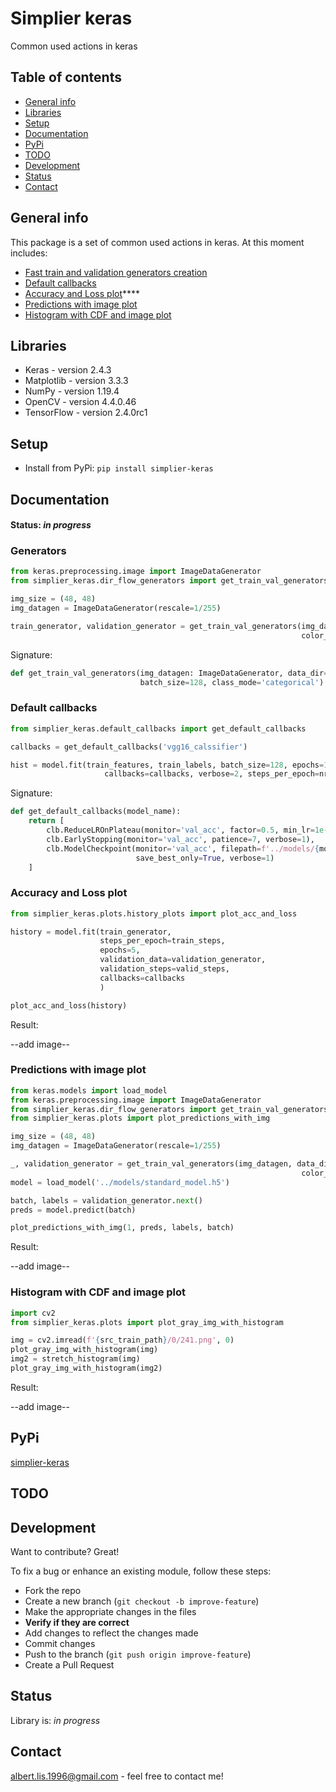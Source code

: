# Simplier keras
Common used actions in keras

## Table of contents
* [General info](#general-info)
* [Libraries](#libraries)
* [Setup](#setup)
* [Documentation](#documentation)
* [PyPi](#pypi)
* [TODO](#todo)
* [Development](#development)
* [Status](#status)
* [Contact](#contact)

## General info
This package is a set of common used actions in keras. At this moment includes:
* [Fast train and validation generators creation](#generators)
* [Default callbacks](#default-callbacks)
* [Accuracy and Loss plot](#accuracy-and-loss-plot)****
* [Predictions with image plot](#predictions-with-image-plot)
* [Histogram with CDF and image plot](#histogram-with-cdf-and-image-plot)

## Libraries
- Keras - version 2.4.3
- Matplotlib - version 3.3.3
- NumPy - version 1.19.4
- OpenCV - version 4.4.0.46
- TensorFlow - version 2.4.0rc1

## Setup
* Install from PyPi: `pip install simplier-keras`

## Documentation
#### Status: _in progress_
### Generators
```python
from keras.preprocessing.image import ImageDataGenerator
from simplier_keras.dir_flow_generators import get_train_val_generators

img_size = (48, 48)
img_datagen = ImageDataGenerator(rescale=1/255)

train_generator, validation_generator = get_train_val_generators(img_datagen, data_dir='../data/normal/',
                                                                 color_mode='grayscale', target_size=img_size)
```
Signature:

```python
def get_train_val_generators(img_datagen: ImageDataGenerator, data_dir='../data/', target_size=None, color_mode='rgb',
                             batch_size=128, class_mode='categorical')
```

### Default callbacks

```python
from simplier_keras.default_callbacks import get_default_callbacks

callbacks = get_default_callbacks('vgg16_calssifier')

hist = model.fit(train_features, train_labels, batch_size=128, epochs=100, validation_data=(val_features, val_labels),
                     callbacks=callbacks, verbose=2, steps_per_epoch=nr_of_train_imgs/train_batch_size)
```
Signature:

```python
def get_default_callbacks(model_name):
    return [
        clb.ReduceLROnPlateau(monitor='val_acc', factor=0.5, min_lr=1e-6, patience=3, verbose=1),
        clb.EarlyStopping(monitor='val_acc', patience=7, verbose=1),
        clb.ModelCheckpoint(monitor='val_acc', filepath=f'../models/{model_name}.h5',
                            save_best_only=True, verbose=1)
    ]
```

### Accuracy and Loss plot

```python
from simplier_keras.plots.history_plots import plot_acc_and_loss

history = model.fit(train_generator,
                    steps_per_epoch=train_steps,
                    epochs=5,
                    validation_data=validation_generator,
                    validation_steps=valid_steps,
                    callbacks=callbacks
                    )

plot_acc_and_loss(history)
```

Result:

--add image--

### Predictions with image plot

```python
from keras.models import load_model
from keras.preprocessing.image import ImageDataGenerator
from simplier_keras.dir_flow_generators import get_train_val_generators
from simplier_keras.plots import plot_predictions_with_img

img_size = (48, 48)
img_datagen = ImageDataGenerator(rescale=1/255)

_, validation_generator = get_train_val_generators(img_datagen, data_dir='../data/normal/',
                                                                 color_mode='grayscale', target_size=img_size)
model = load_model('../models/standard_model.h5')

batch, labels = validation_generator.next()
preds = model.predict(batch)

plot_predictions_with_img(1, preds, labels, batch)
```

Result:

--add image--

### Histogram with CDF and image plot

```python
import cv2
from simplier_keras.plots import plot_gray_img_with_histogram

img = cv2.imread(f'{src_train_path}/0/241.png', 0)
plot_gray_img_with_histogram(img)
img2 = stretch_histogram(img)
plot_gray_img_with_histogram(img2)
```

Result:

--add image--

## PyPi
[simplier-keras](add-link)

## TODO

## Development
Want to contribute? Great!

To fix a bug or enhance an existing module, follow these steps:

* Fork the repo
* Create a new branch (`git checkout -b improve-feature`)
* Make the appropriate changes in the files
* **Verify if they are correct**
* Add changes to reflect the changes made
* Commit changes
* Push to the branch (`git push origin improve-feature`)
* Create a Pull Request

## Status
Library is: _in progress_

## Contact
albert.lis.1996@gmail.com - feel free to contact me!
